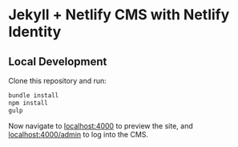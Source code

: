 # Jekyll + Netlify CMS with Netlify Identity

## Local Development

Clone this repository and run:

```bash
bundle install
npm install
gulp
```

Now navigate to [localhost:4000](http://localhost:4000/) to preview the site, and
[localhost:4000/admin](http://localhost:4000/admin) to log into the CMS.